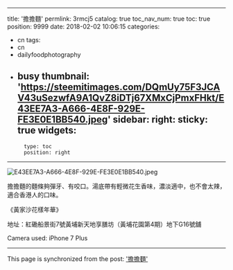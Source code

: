 
---
title: '擔擔麵'
permlink: 3rmcj5
catalog: true
toc_nav_num: true
toc: true
position: 9999
date: 2018-02-02 10:06:15
categories:
- cn
tags:
- cn
- dailyfoodphotography
- busy
thumbnail: 'https://steemitimages.com/DQmUy75F3JCAV43uSezwfA9A1QvZ8iDTj67XMxCjPmxFHkt/E43EE7A3-A666-4E8F-929E-FE3E0E1BB540.jpeg'
sidebar:
    right:
        sticky: true
widgets:
    -
        type: toc
        position: right
---


![E43EE7A3-A666-4E8F-929E-FE3E0E1BB540.jpeg](https://steemitimages.com/DQmUy75F3JCAV43uSezwfA9A1QvZ8iDTj67XMxCjPmxFHkt/E43EE7A3-A666-4E8F-929E-FE3E0E1BB540.jpeg)

擔擔麵的麵條夠彈牙、有咬口。湯底帶有輕微花生香味，濃淡適中，也不會太辣，適合香港人的口味。


《黃家沙花樣年華》

地址：紅磡船景街7號黃埔新天地享膳坊（黃埔花園第4期）地下G16號舖

Camera used: iPhone 7 Plus

- - -

This page is synchronized from the post: ['擔擔麵'](https://steemit.com/@htliao/3rmcj5)
